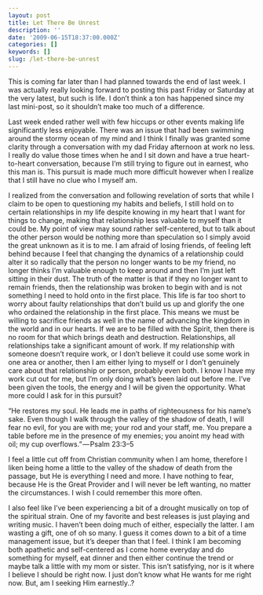 ```yaml
---
layout: post
title: Let There Be Unrest
description: ''
date: '2009-06-15T18:37:00.000Z'
categories: []
keywords: []
slug: /let-there-be-unrest
---
```


This is coming far later than I had planned towards the end of last week. I was actually really looking forward to posting this past Friday or Saturday at the very latest, but such is life. I don’t think a ton has happened since my last mini-post, so it shouldn’t make too much of a difference.

Last week ended rather well with few hiccups or other events making life significantly less enjoyable. There was an issue that had been swimming around the stormy ocean of my mind and I think I finally was granted some clarity through a conversation with my dad Friday afternoon at work no less. I really do value those times when he and I sit down and have a true heart-to-heart conversation, because I’m still trying to figure out in earnest, who this man is. This pursuit is made much more difficult however when I realize that I still have no clue who I myself am.

I realized from the conversation and following revelation of sorts that while I claim to be open to questioning my habits and beliefs, I still hold on to certain relationships in my life despite knowing in my heart that I want for things to change, making that relationship less valuable to myself than it could be. My point of view may sound rather self-centered, but to talk about the other person would be nothing more than speculation so I simply avoid the great unknown as it is to me. I am afraid of losing friends, of feeling left behind because I feel that changing the dynamics of a relationship could alter it so radically that the person no longer wants to be my friend, no longer thinks I’m valuable enough to keep around and then I’m just left sitting in their dust. The truth of the matter is that if they no longer want to remain friends, then the relationship was broken to begin with and is not something I need to hold onto in the first place. This life is far too short to worry about faulty relationships that don’t build us up and glorify the one who ordained the relationship in the first place. This means we must be willing to sacrifice friends as well in the name of advancing the kingdom in the world and in our hearts. If we are to be filled with the Spirit, then there is no room for that which brings death and destruction. Relationships, all relationships take a significant amount of work. If my relationship with someone doesn’t require work, or I don’t believe it could use some work in one area or another, then I am either lying to myself or I don’t genuinely care about that relationship or person, probably even both. I know I have my work cut out for me, but I’m only doing what’s been laid out before me. I’ve been given the tools, the energy and I will be given the opportunity. What more could I ask for in this pursuit?

“He restores my soul. He leads me in paths of righteousness for his name’s sake. Even though I walk through the valley of the shadow of death, I will fear no evil, for you are with me; your rod and your staff, me. You prepare a table before me in the presence of my enemies; you anoint my head with oil; my cup overflows.” — Psalm 23:3–5

I feel a little cut off from Christian community when I am home, therefore I liken being home a little to the valley of the shadow of death from the passage, but He is everything I need and more. I have nothing to fear, because He is the Great Provider and I will never be left wanting, no matter the circumstances. I wish I could remember this more often.

I also feel like I’ve been experiencing a bit of a drought musically on top of the spiritual strain. One of my favorite and best releases is just playing and writing music. I haven’t been doing much of either, especially the latter. I am wasting a gift, one of oh so many. I guess it comes down to a bit of a time management issue, but it’s deeper than that I feel. I think I am becoming both apathetic and self-centered as I come home everyday and do something for myself, eat dinner and then either continue the trend or maybe talk a little with my mom or sister. This isn’t satisfying, nor is it where I believe I should be right now. I just don’t know what He wants for me right now. But, am I seeking Him earnestly..?